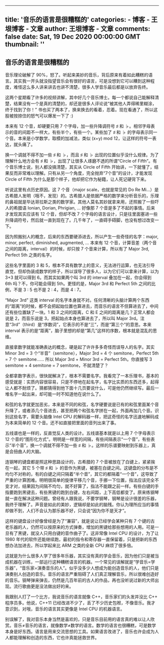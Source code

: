 
---
title: '音乐的语言是很糟糕的'
categories: 
    - 博客
    - 王垠博客 - 文章
author: 王垠博客 - 文章
comments: false
date: Sat, 19 Dec 2020 00:00:00 GMT
thumbnail: ''
---

<div>   
<h2>音乐的语言是很糟糕的</h2>
            <p>音乐理论破解了 90%，怒了。听起来美妙的音乐，背后原来有着如此糟糕的语言。其实我一开头就没指望音乐会有很好的语言，可是没想到它可以糟到这种程度，难怪这么多人讲来讲去也讲不清楚，很多人学音乐最后都是以放弃告终。</p>

<p>这两个星期看了许多的视频讲解，其中好几个音乐博士。每一个都说自己能解释清楚，结果没有一个是真的清楚的，却还是很多人评论说“被其他人弄得稀里糊涂，终于找到了你！” 书也买了两本了，换来换去的看着，忍着。现在看通了，所以这股被按捺住的怒气可以爆发一下了 :)</p>

<p>本来有 12 个音，却硬要只用 7 个字母，加一些升降调符号 ♯ 和 ♭。相邻字母表示的音的间距不一样大，有些半个，有些一个。某些加了 ♯ 和 ♭ 的字母表示同一个音。本来是小学数学，取模的加减法，类似 (x+y) mod 12，让这样的符号一表达，就头痛了。</p>

<p>换一个调就不得不加一些 ♯ 和 ♭，而且 ♯ 和 ♭ 出现的位置似乎没什么规律。为了理解什么地方会有  ♯ 和 ♭，出现了让很多人琢磨不透的所谓“Circle of Fifth”。有个音乐博士说，别人都没搞清楚，其实从 Circle of Fifth 开始讲，一下就懂了，结果反而非常难以理解。只有从另一个角度，完全抛弃“7个音”的设计，才能发现 Circle of Fifth 为什么是那个样子，他却把它作为秘籍，让人死记硬背下来。</p>

<p>听说这里有点历史原因。这 7 个音（major scale，也就是常见的 Do Re Mi…）是古希腊人发明（哦不，发现）的。古希腊人是依据严格的数学来分析音乐的，乐理的鼻祖就是毕达哥拉斯之类的数学家。其他人莫名其妙就拿来用，还照搬了一些吓人的希腊语 Ionian, Dorian, Phrigian, … 好像那 7 个音是多了不起的事情。后来才发现其实应该有 12 个音，但却不改 7 个字母的语言设计，只是往里面塞进一些升降调符号，然后就一直到现在了。几千年了，一直碍手碍脚，也没有想过改变一下。</p>

<p>因为照搬别人的概念，后来的东西要硬添进去，所以产生一些奇怪的名字：major, minor, perfect, diminished, augmented, … 本来有 12 个音，计算音差（两个音之间的距离，interval）的时候，却只按 7 个音来计算，所以有了 Major 3rd, Perfect 5th 之类的名字。</p>

<p>这些名字里面的 3 和 5，根本不具有数学上的意义，无法进行运算，也无法引导直觉，但却伪装成数学的样子，所以误导了很多人，以为它们可以拿来计算，以为 3+3 就可以得到 6。而其实如果两个叫 3rd 的 interval 叠加在一起，你会得到 6th 吗？不，你可能会得到 5th。更怪的是，Major 3rd 和 Perfect 5th 之间的比例，不是 3 : 5 也不是 2 : 4，而是 4 : 7。</p>

<p>“Major 3rd” 这类 interval 的名字本身就不对。任何清晰的头脑计算两个东西的“距离”的时候，都不会把起始位置也算进去，而音乐的语言不但算进去了，中间还有些位置缺了一块。1 和 3 之间的距离，C 和 E 之间的距离是几？正常人都会说是 2，而音乐说是 3，把起始点本身也算进去了，所以叫 Major 3rd。注意“3rd”（third）是“序数词”，它表示的不是“三”，而是“第三个”的意思。本来 interval 表示的是“距离”，脑子里想的却是“第几”这样的序数，根本就是混乱的思维。</p>

<p>直接拿数字就能准确表达的概念，硬是起了许许多多奇怪而误导人的名字。其实 Minor 3rd = 3 个“半音”（semitone），Major 3rd = 4 个 semitone，Perfect 5th = 7 个 semitone…… 所以 Major 3rd + Minor 3rd = Perfect 5th。你直接写 3 semitone + 4 semitone = 7 semitone，不就清楚了？</p>

<p>全都拿数字表示，很快就解决了，根本不需要名字。我看完了一本乐理书，基本的感受就是：实质内容很容易，只是不停地在起名字，名字比实质的东西还多，起得让人都不耐烦了。猜都猜得到他下面十几页要说什么，可是他仍然继续写。最后一堆名字一起出来，却可能一时不知道他在说什么了。</p>

<p>和弦的名字就更加恶劣，本来是不同的和弦，名字硬要说是已有的和弦里面某个音升降了，或者添几个音进去，甚至把两个和弦名字拼在一起，外面再加几个音。识别这些名字，需要头脑像 Intel CPU 的解码器一样，把这奇怪的名字迅速地解码成为本来简单的 12 个音。还不如直接把里面的音列出来了事。</p>

<p>五线谱也是一样的，反直觉反人类的设计。五线谱基本就是以上用 7 个字母表示 12 个音的“图形化方式”。明明是一样宽的间隔，有些间隔表示“一个音”，有些表示“半个音”，换一个调就不得不加一些 ♯ 和 ♭。这样的乐谱要映射到乐器上，真是会扭曲人的大脑。</p>

<p>连钢琴的键盘都是照这种思路设计的，古希腊的 7 个音被放在了白键上，紧紧挨在一起，其它 5 个带 ♯ 和 ♭ 的音作为黑键，被塞在白键之间。这键盘的分布是不均匀不对称的，有的白键之间只隔着“半个音”，其它的都隔着“一个音”，这导致了严重的计算困难。明明很简单的旋律平移几个音，手挪一下位置，指法应该完全不变才对，结果因为间隔不均匀，就不好算了，指法不能跟之前一样。有些白键的手指要跑到黑键去，有些黑键的跑到白键，左右间距，上下高低都变了。原来练钢琴就一直在解决这种问题。曾经有人跟我说，不要学钢琴，钢琴是设计很差的乐器，我终于理解了。声音是如此的美妙，逻辑却是如此的脑残。你认为理所应当的事情却做不到，人们不会认为那乐器不好，只会说“因为你不是天才”。</p>

<p>这样的键盘设计好像曾经是为了“兼容”，就是说让已经学会某种只有 7 个键的古老乐器的人，仍然可以按原来的方式弹奏，增加的黑键给那些想用的人用。可是一旦有了黑键，就没人只用白键的音作曲子了。这非常像 Intel CPU 的设计，为了让 1980 年代的软件还能继续跑，最初的指令和寄存器一直保留着，只是把新的东西想办法加进去，所以学起来比 ARM 之类的全新 CPU 麻烦了很多倍。</p>

<p>这就是为什么很多人学了很多年乐器，其实没有真的学会音乐，因为他们只是被当成机器在训练，一部运行这种糟糕语言的机器。一个常见的误解就是“学音乐=学乐器”，“音乐家=演奏音乐的人”。似乎没多少人想成为能创造音乐的人，他们只是演奏别人创造的音乐。音乐的语言严重阻碍了人们真正理解音乐，所以很难创造好的音乐。钢琴弹来弹去，仍然是几百年前的古人的作品，再也没听说过新的大师出现。流行歌曲更是没法做出好的来。</p>

<p>我跟别人打了一个比方，我说音乐的语言就像 C++，音乐家们的头发并没比 C++ 程序员多。他说，C++11 已经改进不少了，丢了不少历史包袱，不像音乐。我才意识到，对哦，音乐的语言其实更像是 Intel CPU 的机器语言。</p>

<p>别误解了，我对音乐本身当然是喜欢的，只是音乐目前用的语言真的难以让人欣赏。音乐≠音乐的语言，就像数学≠数学的语言。数学的语言也很糟糕，可是数学本身是好东西。语言是用来交流思想的工具。如果语言改进了，音乐也许会成为人人都能理解和创造的东西，它也许真能拯救世界。</p>

          
</div>
            
